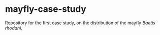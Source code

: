 # mayfly-case-study
Repository for the first case study, on the distribution of the mayfly _Baetis rhodani_.
